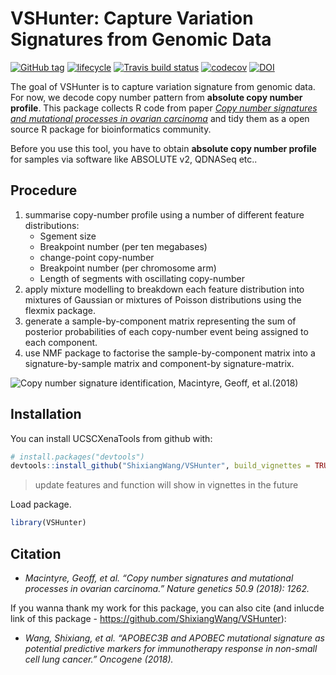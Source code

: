 
<!-- README.md is generated from README.Rmd. Please edit that file -->

# VSHunter: Capture Variation Signatures from Genomic Data

[![GitHub
tag](https://img.shields.io/github/tag/ShixiangWang/VSHunter.svg?label=Github)](https://github.com/ShixiangWang/VSHunter)
[![lifecycle](https://img.shields.io/badge/lifecycle-experimental-orange.svg)](https://www.tidyverse.org/lifecycle/#experimental)
[![Travis build
status](https://travis-ci.org/ShixiangWang/VSHunter.svg?branch=master)](https://travis-ci.org/ShixiangWang/VSHunter)
[![codecov](https://codecov.io/gh/ShixiangWang/VSHunter/branch/master/graph/badge.svg)](https://codecov.io/gh/ShixiangWang/VSHunter) [![DOI](https://zenodo.org/badge/153238002.svg)](https://zenodo.org/badge/latestdoi/153238002)

The goal of VSHunter is to capture variation signature from genomic
data. For now, we decode copy number pattern from **absolute copy number
profile**. This package collects R code from paper *[Copy number
signatures and mutational processes in ovarian
carcinoma](https://www.nature.com/articles/s41588-018-0179-8)* and tidy
them as a open source R package for bioinformatics community.

Before you use this tool, you have to obtain **absolute copy number
profile** for samples via software like ABSOLUTE v2, QDNASeq etc..

## Procedure

1.  summarise copy-number profile using a number of different feature
    distributions:
      - Sgement size
      - Breakpoint number (per ten megabases)
      - change-point copy-number
      - Breakpoint number (per chromosome arm)
      - Length of segments with oscillating copy-number
2.  apply mixture modelling to breakdown each feature distribution into
    mixtures of Gaussian or mixtures of Poisson distributions using the
    flexmix package.
3.  generate a sample-by-component matrix representing the sum of
    posterior probabilities of each copy-number event being assigned to
    each component.
4.  use NMF package to factorise the sample-by-component matrix into a
    signature-by-sample matrix and component-by
signature-matrix.

<img src="https://media.springernature.com/m685/springer-static/image/art%3A10.1038%2Fs41588-018-0179-8/MediaObjects/41588_2018_179_Fig1_HTML.png" title="Copy number signature identification, Macintyre, Geoff, et al.(2018)" alt="Copy number signature identification, Macintyre, Geoff, et al.(2018)" style="display: block; margin: auto;" />

## Installation

You can install UCSCXenaTools from github with:

``` r
# install.packages("devtools")
devtools::install_github("ShixiangWang/VSHunter", build_vignettes = TRUE)
```

> update features and function will show in vignettes in the future

Load package.

``` r
library(VSHunter)
```

## Citation

  - *Macintyre, Geoff, et al. “Copy number signatures and mutational
    processes in ovarian carcinoma.” Nature genetics 50.9 (2018): 1262.*

If you wanna thank my work for this package, you can also cite (and
inlucde link of this package -
<https://github.com/ShixiangWang/VSHunter>):

  - *Wang, Shixiang, et al. “APOBEC3B and APOBEC mutational signature as
    potential predictive markers for immunotherapy response in non-small
    cell lung cancer.” Oncogene (2018).*
